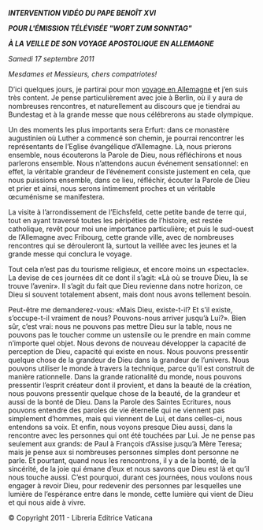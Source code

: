***INTERVENTION VIDÉO DU PAPE BENOÎT XVI***

***POUR L'ÉMISSION TÉLÉVISÉE "WORT ZUM SONNTAG"***

***À LA VEILLE DE SON VOYAGE APOSTOLIQUE EN ALLEMAGNE***

*Samedi 17 septembre 2011*

*Mesdames et Messieurs, chers compatriotes!*

D’ici quelques jours, je partirai pour mon [voyage en Allemagne](/content/benedict-xvi/fr/travels/2011/index_germania.html) et j’en suis très content. Je pense particulièrement avec joie à Berlin, où il y aura de nombreuses rencontres, et naturellement au discours que je tiendrai au Bundestag et à la grande messe que nous célébrerons au stade olympique.

Un des moments les plus importants sera Erfurt: dans ce monastère augustinien où Luther a commencé son chemin, je pourrai rencontrer les représentants de l’Eglise évangélique d’Allemagne. Là, nous prierons ensemble, nous écouterons la Parole de Dieu, nous réfléchirons et nous parlerons ensemble. Nous n’attendons aucun événement sensationnel: en effet, la véritable grandeur de l’événement consiste justement en cela, que nous puissions ensemble, dans ce lieu, réfléchir, écouter la Parole de Dieu et prier et ainsi, nous serons intimement proches et un véritable œcuménisme se manifestera.

La visite à l’arrondissement de l’Eichsfeld, cette petite bande de terre qui, tout en ayant traversé toutes les péripéties de l’histoire, est restée catholique, revêt pour moi une importance particulière; et puis le sud-ouest de l’Allemagne avec Fribourg, cette grande ville, avec de nombreuses rencontres qui se dérouleront là, surtout la veillée avec les jeunes et la grande messe qui conclura le voyage.

Tout cela n’est pas du tourisme religieux, et encore moins un «spectacle». La devise de ces journées dit ce dont il s’agit: «Là où se trouve Dieu, là se trouve l’avenir». Il s’agit du fait que Dieu revienne dans notre horizon, ce Dieu si souvent totalement absent, mais dont nous avons tellement besoin.

Peut-être me demanderez-vous: «Mais Dieu, existe-t-il? Et s’il existe, s’occupe-t-il vraiment de nous? Pouvons-nous arriver jusqu’à Lui?». Bien sûr, c’est vrai: nous ne pouvons pas mettre Dieu sur la table, nous ne pouvons pas le toucher comme un ustensile ou le prendre en main comme n’importe quel objet. Nous devons de nouveau développer la capacité de perception de Dieu, capacité qui existe en nous. Nous pouvons pressentir quelque chose de la grandeur de Dieu dans la grandeur de l’univers. Nous pouvons utiliser le monde à travers la technique, parce qu’il est construit de manière rationnelle. Dans la grande rationalité du monde, nous pouvons pressentir l’esprit créateur dont il provient, et dans la beauté de la création, nous pouvons pressentir quelque chose de la beauté, de la grandeur et aussi de la bonté de Dieu. Dans la Parole des Saintes Ecritures, nous pouvons entendre des paroles de vie éternelle qui ne viennent pas simplement d’hommes, mais qui viennent de Lui, et dans celles-ci, nous entendons sa voix. Et enfin, nous voyons presque Dieu aussi, dans la rencontre avec les personnes qui ont été touchées par Lui. Je ne pense pas seulement aux grands: de Paul à François d’Assise jusqu’à Mère Teresa; mais je pense aux si nombreuses personnes simples dont personne ne parle. Et pourtant, quand nous les rencontrons, il y a de la bonté, de la sincérité, de la joie qui émane d’eux et nous savons que Dieu est là et qu’il nous touche aussi. C’est pourquoi, durant ces journées, nous voulons nous engager à revoir Dieu, pour redevenir des personnes par lesquelles une lumière de l’espérance entre dans le monde, cette lumière qui vient de Dieu et qui nous aide à vivre.

© Copyright 2011 - Libreria Editrice Vaticana